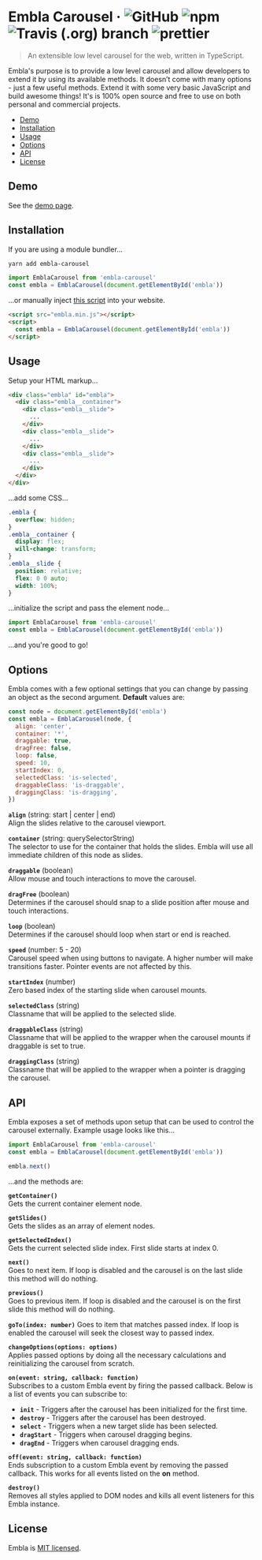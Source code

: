 # Embla Carousel &middot; ![GitHub](https://img.shields.io/github/license/davidcetinkaya/embla-carousel.svg?color=blue) ![npm](https://img.shields.io/npm/v/embla-carousel.svg) ![Travis (.org) branch](https://img.shields.io/travis/davidcetinkaya/embla-carousel/master.svg) ![prettier](https://img.shields.io/badge/code_style-prettier-ff69b4.svg?style=flat)

> An extensible low level carousel for the web, written in TypeScript.

Embla's purpose is to provide a low level carousel and allow developers to extend it by using its available methods. It doesn’t come with many options - just a few useful methods. Extend it with some very basic JavaScript and build awesome things! It's is 100% open source and free to use on both personal and commercial projects.

- [Demo](#demo)
- [Installation](#installation)
- [Usage](#usage)
- [Options](#options)
- [API](#api)
- [License](#license)

## Demo

See the [demo page](https://davidcetinkaya.github.io/embla-carousel).

## Installation

If you are using a module bundler...

```bash
yarn add embla-carousel
```

```javascript
import EmblaCarousel from 'embla-carousel'
const embla = EmblaCarousel(document.getElementById('embla'))
```

...or manually inject [this script](https://raw.githubusercontent.com/davidcetinkaya/embla-carousel/master/docs/index.js) into your website.

```html
<script src="embla.min.js"></script>
<script>
  const embla = EmblaCarousel(document.getElementById('embla'))
</script>
```

## Usage

Setup your HTML markup...

```html
<div class="embla" id="embla">
  <div class="embla__container">
    <div class="embla__slide">
      ...
    </div>
    <div class="embla__slide">
      ...
    </div>
    <div class="embla__slide">
      ...
    </div>
  </div>
</div>
```

...add some CSS...

```css
.embla {
  overflow: hidden;
}
.embla__container {
  display: flex;
  will-change: transform;
}
.embla__slide {
  position: relative;
  flex: 0 0 auto;
  width: 100%;
}
```

...initialize the script and pass the element node...

```javascript
import EmblaCarousel from 'embla-carousel'
const embla = EmblaCarousel(document.getElementById('embla'))
```

...and you're good to go!

## Options

Embla comes with a few optional settings that you can change by passing an object as the second argument. **Default** values are:

```javascript
const node = document.getElementById('embla')
const embla = EmblaCarousel(node, {
  align: 'center',
  container: '*',
  draggable: true,
  dragFree: false,
  loop: false,
  speed: 10,
  startIndex: 0,
  selectedClass: 'is-selected',
  draggableClass: 'is-draggable',
  draggingClass: 'is-dragging',
})
```

**`align`** (string: start | center | end)  
Align the slides relative to the carousel viewport.

**`container`** (string: querySelectorString)  
The selector to use for the container that holds the slides. Embla will use all immediate children of this node as slides.

**`draggable`** (boolean)  
Allow mouse and touch interactions to move the carousel.

**`dragFree`** (boolean)  
Determines if the carousel should snap to a slide position after mouse and touch interactions.

**`loop`** (boolean)  
Determines if the carousel should loop when start or end is reached.

**`speed`** (number: 5 - 20)  
Carousel speed when using buttons to navigate. A higher number will make transitions faster. Pointer events are not affected by this.

**`startIndex`** (number)  
Zero based index of the starting slide when carousel mounts.

**`selectedClass`** (string)  
Classname that will be applied to the selected slide.

**`draggableClass`** (string)  
Classname that will be applied to the wrapper when the carousel mounts if draggable is set to true.

**`draggingClass`** (string)  
Classname that will be applied to the wrapper when a pointer is dragging the carousel.

## API

Embla exposes a set of methods upon setup that can be used to control the carousel externally. Example usage looks like this...

```javascript
import EmblaCarousel from 'embla-carousel'
const embla = EmblaCarousel(document.getElementById('embla'))

embla.next()
```

...and the methods are:

**`getContainer()`**  
Gets the current container element node.

**`getSlides()`**  
Gets the slides as an array of element nodes.

**`getSelectedIndex()`**  
Gets the current selected slide index. First slide starts at index 0.

**`next()`**  
Goes to next item. If loop is disabled and the carousel is on the last slide this method will do nothing.

**`previous()`**  
Goes to previous item. If loop is disabled and the carousel is on the first slide this method will do nothing.

**`goTo(index: number)`**
Goes to item that matches passed index. If loop is enabled the carousel will seek the closest way to passed index.

**`changeOptions(options: options)`**  
Applies passed options by doing all the necessary calculations and reinitializing the carousel from scratch.

**`on(event: string, callback: function)`**  
Subscribes to a custom Embla event by firing the passed callback. Below is a list of events you can subscribe to:

- **`init`** - Triggers after the carousel has been initialized for the first time.
- **`destroy`** - Triggers after the carousel has been destroyed.
- **`select`** - Triggers when a new target slide has been selected.
- **`dragStart`** - Triggers when carousel dragging begins.
- **`dragEnd`** - Triggers when carousel dragging ends.

**`off(event: string, callback: function)`**  
Ends subscription to a custom Embla event by removing the passed callback. This works for all events listed on the **on** method.

**`destroy()`**  
Removes all styles applied to DOM nodes and kills all event listeners for this Embla instance.

## License

Embla is [MIT licensed](./LICENSE).
